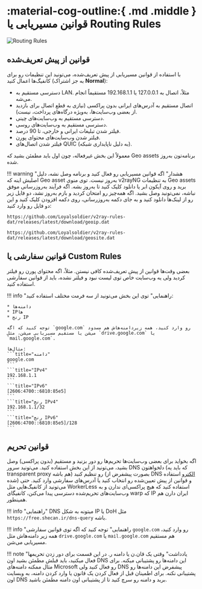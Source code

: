# :material-cog-outline:{ .md .middle } قوانین مسیریابی یا Routing Rules

![Routing Rules](../images/routing-rules.jpg)

## قوانین از پیش تعریف‌شده

با استفاده از قوانین مسیریابی از پیش تعریف‌شده، می‌تونید این تنظیمات رو برای کانفیگ‌ها اعمال کنید (به جز اشتراک **Normal**):

* دسترسی مستقیم به LAN. مثلاً، اتصال به 127.0.0.1 یا 192.168.1.1 مستقیماً انجام می‌شه.
* اتصال مستقیم به آدرس‌های ایرانی بدون پراکسی (نیازی به قطع اتصال برای بازدید از بعضی وب‌سایت‌ها، به‌ویژه درگاه‌های پرداخت، نیست).
* دسترسی مستقیم به وب‌سایت‌های چینی.
* دسترسی مستقیم به وب‌سایت‌های روسی.
* فیلتر شدن تبلیغات ایرانی و خارجی، تا 90 درصد.
* فیلتر شدن وب‌سایت‌های محتوای پورن.
* فیلتر شدن اتصال‌های QUIC (به دلیل ناپایداری شبکه).

معمولاً این بخش غیرفعاله، چون اول باید مطمئن بشید که Geo assets برنامه‌تون به‌روز شده.

!!! warning "هشدار"
    اگه قوانین مسیریابی رو فعال کنید و برنامه وصل نشه، دلیل اصلیش اینه که Geo asset به‌روز نیست. توی منوی v2rayNG به تنظیمات Geo assets برید و روی آیکون ابر یا دانلود کلیک کنید تا به‌روز بشه. اگه فرآیند به‌روزرسانی موفق نباشه، نمی‌تونید وصل بشید. اگه همه‌چیز رو امتحان کردید و بازم به‌روز نشد، دو فایل زیر رو از لینک‌ها دانلود کنید و به جای دکمه به‌روزرسانی، روی دکمه افزودن کلیک کنید و این دو فایل رو وارد کنید:

```title="GeoIP"
https://github.com/Loyalsoldier/v2ray-rules-dat/releases/latest/download/geoip.dat
```

```title="GeoSite"
https://github.com/Loyalsoldier/v2ray-rules-dat/releases/latest/download/geosite.dat
```

## قوانین سفارشی یا Custom Rules

بعضی وقت‌ها قوانین از پیش تعریف‌شده کافی نیستن. مثلاً، اگه محتوای پورن رو فیلتر کردید ولی یه وب‌سایت خاص توی لیست نبود و فیلتر نشده، باید از قوانین سفارشی استفاده کنید.

!!! info "راهنمایی"
    توی این بخش می‌تونید از سه فرمت مختلف استفاده کنید:

    * دامنه‌ها
    * IPها
    * رنج IP

    توجه کنید که اگه `google.com` رو وارد کنید، همه زیردامنه‌هاش هم مسدود می‌شن یا مستقیم مسیریابی می‌شن، مثل `drive.google.com` یا `mail.google.com`.

    مثال‌ها:
    ```title="دامنه"
    google.com
    ```
    ```title="IPv4"
    192.168.1.1
    ```
    ```title="IPv6"
    [2606:4700::6810:85e5]
    ```
    ```title="رنج IPv4"
    192.168.1.1/32
    ```
    ```title="رنج IPv6"
    [2606:4700::6810:85e5]/128
    ```

## قوانین تحریم

اگه بخواید برای بعضی وب‌سایت‌ها تحریم‌ها رو دور بزنید و مستقیم (بدون پراکسی) وصل بشید، می‌تونید از این بخش استفاده کنید.
می‌تونید سرور DNS دلخواهتون (که باید یه transparent proxy هم باشه) رو تنظیم کنید (بصورت پیشفرض از DNS [الکترو](https://electrotm.org/) استفاده شده) و قوانین از پیش تعیین‌شده رو انتخاب کنید یا آدرس‌های سفارشی وارد کنید. حتی می‌تونید از کانفیگ‌هایی مثل WorkerLess استفاده کنید که هیچ پراکسی‌ای ندارن و به وب‌سایت‌های تحریم‌شده دسترسی پیدا می‌کنن، کانفیگای warp که IP ایران دارن هم همینطور.

!!! info "راهنمایی"
    DNS میتونه به شکل IP یا DoH مثل `https://free.shecan.ir/dns-query` باشه.

!!! info "راهنمایی"
    توجه کنید که اگه توی قوانین سفارشی `google.com` رو وارد کنید، همه زیر دامنه‌هاش مثل `drive.google.com` یا `mail.google.com` هم مستقیم مسیریابی می‌شن.

!!! note "یادداشت"
    وقتی یک قان.ن یا دامنه ر. در این قسمت برای دور زدن تحریمها فعال میکنید، باید قبلش مطمئن بشید اون DNS این دامنه‌ها رو پشتیبانی میکنه. برای مثال ممکنه دامنه‌های Microsoft رو فعال کنید ولی DNS پیشفرض این دامنه‌ها رو پشتیبانی نکنه. برای اطمینان قبل از فعال کردن یک قانون یا وارد کردن دامنه، به وبسایت اون DNS برید و دامنه رو سرچ کنید تا از پشتیبانی اون دامنه مطمئن باشید.
